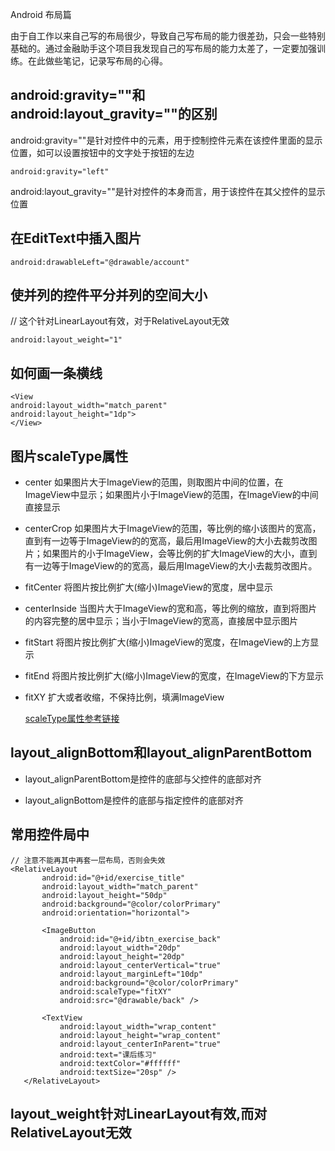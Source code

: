 Android 布局篇

由于自工作以来自己写的布局很少，导致自己写布局的能力很差劲，只会一些特别基础的。通过金融助手这个项目我发现自己的写布局的能力太差了，一定要加强训练。在此做些笔记，记录写布局的心得。

## android:gravity=""和android:layout_gravity=""的区别

android:gravity=""是针对控件中的元素，用于控制控件元素在该控件里面的显示位置，如可以设置按钮中的文字处于按钮的左边

```
android:gravity="left"
```

android:layout_gravity=""是针对控件的本身而言，用于该控件在其父控件的显示位置

## 在EditText中插入图片

```
android:drawableLeft="@drawable/account"
```

## 使并列的控件平分并列的空间大小

// 这个针对LinearLayout有效，对于RelativeLayout无效

```
android:layout_weight="1"
```

## 如何画一条横线

```
<View
android:layout_width="match_parent"
android:layout_height="1dp">
</View>
```

## 图片scaleType属性

* center 如果图片大于ImageView的范围，则取图片中间的位置，在ImageView中显示；如果图片小于ImageView的范围，在ImageView的中间直接显示
* centerCrop 如果图片大于ImageView的范围，等比例的缩小该图片的宽高，直到有一边等于ImageView的的宽高，最后用ImageView的大小去裁剪改图片；如果图片的小于ImageView，会等比例的扩大ImageView的大小，直到有一边等于ImageView的的宽高，最后用ImageView的大小去裁剪改图片。
* fitCenter 将图片按比例扩大(缩小)ImageView的宽度，居中显示
* centerInside 当图片大于ImageView的宽和高，等比例的缩放，直到将图片的内容完整的居中显示；当小于ImageView的宽高，直接居中显示图片
* fitStart 将图片按比例扩大(缩小)ImageView的宽度，在ImageView的上方显示
* fitEnd 将图片按比例扩大(缩小)ImageView的宽度，在ImageView的下方显示
* fitXY 扩大或者收缩，不保持比例，填满ImageView

  [scaleType属性参考链接](http://blog.csdn.net/lirui0822/article/details/38423423)
  
  
 ## layout_alignBottom和layout_alignParentBottom
 
 * layout_alignParentBottom是控件的底部与父控件的底部对齐
 
 * layout_alignBottom是控件的底部与指定控件的底部对齐

 
 ## 常用控件局中
 
 ```
 // 注意不能再其中再套一层布局，否则会失效
 <RelativeLayout
        android:id="@+id/exercise_title"
        android:layout_width="match_parent"
        android:layout_height="50dp"
        android:background="@color/colorPrimary"
        android:orientation="horizontal">

        <ImageButton
            android:id="@+id/ibtn_exercise_back"
            android:layout_width="20dp"
            android:layout_height="20dp"
            android:layout_centerVertical="true"
            android:layout_marginLeft="10dp"
            android:background="@color/colorPrimary"
            android:scaleType="fitXY"
            android:src="@drawable/back" />

        <TextView
            android:layout_width="wrap_content"
            android:layout_height="wrap_content"
            android:layout_centerInParent="true"
            android:text="课后练习"
            android:textColor="#ffffff"
            android:textSize="20sp" />
    </RelativeLayout>
 ```
 
 
  ## layout_weight针对LinearLayout有效,而对RelativeLayout无效
 
 

